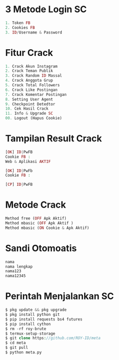 # 3 Metode Login SC
````php
1. Token FB
2. Cookies FB
3. ID/Username & Password
````
# Fitur Crack
````php
1. Crack Akun Instagram
2. Crack Teman Publik
3. Crack Random ID Massal
4. Crack Anggota Grup
5. Crack Total Followers
6. Crack Like Postingan
7. Crack Komentar Postingan
8. Setting User Agent
9. Checkpoint Detedtor
10. Cek Hasil Crack
11. Info & Upgrade SC
00. Logout (Hapus Cookie)
````
# Tampilan Result Crack
````php
[OK] ID|PwFB
Cookie FB : 
Web & Aplikasi AKTIF

[OK] ID|PwFb
Cookie FB :

[CP] ID|PwFB
````
# Metode Crack
````php
Method free (OFF Apk Aktif)
Method mbasic (OFF Apk Aktif )
Method mbasic (ON Cookie & Apk Aktif)
````
# Sandi Otomoatis
````php
nama
nama lengkap
nama123
nama12345
````
# Perintah Menjalankan SC
````php
$ pkg update && pkg upgrade
$ pkg install python git
$ pip install requests bs4 futures
$ pip install cython
$ rm -rf roy-brute
$ termux-setup-storage
$ git clone https://github.com/ROY-ID/meta
$ cd meta
$ git pull
$ python meta.py
````
